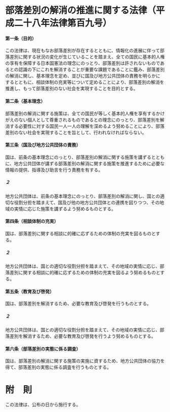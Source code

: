 # 部落差別の解消の推進に関する法律（平成二十八年法律第百九号）
#### 第一条（目的）
この法律は、現在もなお部落差別が存在するとともに、情報化の進展に伴って部落差別に関する状況の変化が生じていることを踏まえ、全ての国民に基本的人権の享有を保障する日本国憲法の理念にのっとり、部落差別は許されないものであるとの認識の下にこれを解消することが重要な課題であることに鑑み、部落差別の解消に関し、基本理念を定め、並びに国及び地方公共団体の責務を明らかにするとともに、相談体制の充実等について定めることにより、部落差別の解消を推進し、もって部落差別のない社会を実現することを目的とする。
#### 第二条（基本理念）
部落差別の解消に関する施策は、全ての国民が等しく基本的人権を享有するかけがえのない個人として尊重されるものであるとの理念にのっとり、部落差別を解消する必要性に対する国民一人一人の理解を深めるよう努めることにより、部落差別のない社会を実現することを旨として、行われなければならない。
#### 第三条（国及び地方公共団体の責務）
国は、前条の基本理念にのっとり、部落差別の解消に関する施策を講ずるとともに、地方公共団体が講ずる部落差別の解消に関する施策を推進するために必要な情報の提供、指導及び助言を行う責務を有する。
##### ２
地方公共団体は、前条の基本理念にのっとり、部落差別の解消に関し、国との適切な役割分担を踏まえて、国及び他の地方公共団体との連携を図りつつ、その地域の実情に応じた施策を講ずるよう努めるものとする。
#### 第四条（相談体制の充実）
国は、部落差別に関する相談に的確に応ずるための体制の充実を図るものとする。
##### ２
地方公共団体は、国との適切な役割分担を踏まえて、その地域の実情に応じ、部落差別に関する相談に的確に応ずるための体制の充実を図るよう努めるものとする。
#### 第五条（教育及び啓発）
国は、部落差別を解消するため、必要な教育及び啓発を行うものとする。
##### ２
地方公共団体は、国との適切な役割分担を踏まえて、その地域の実情に応じ、部落差別を解消するため、必要な教育及び啓発を行うよう努めるものとする。
#### 第六条（部落差別の実態に係る調査）
国は、部落差別の解消に関する施策の実施に資するため、地方公共団体の協力を得て、部落差別の実態に係る調査を行うものとする。
# 附　則
この法律は、公布の日から施行する。
